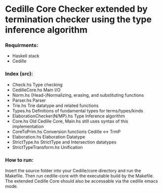 # Cedille Core Checker extended by termination checker using the type inference algorithm

### Requirments:
*  Haskell stack
*  Cedille

### Index (src):
*  Check.hs                     Type checking
*  CedilleCore.hs               Main I/O
*  Norm.hs                      (Head-)Normalizing, erasing, and substituting functions
*  Parser.hs                    Parser
*  Trie.hs                      Trie datatype and related functions
*  Types.hs                     Definitions of fundamental types for terms/types/kinds
*  ElaborationChecker(N/MP).hs  Type Inference algorithm
*  Core.hs                      Old Cedille Core, Main.hs still uses syntax of this implementation
*  CoreToPrim.hs                Conversion functions Cedille <-> TrmP       
*  Elaboration.hs               Elaboration Datatype
*  StrictType.hs                StrictType and Intersection datatypes
*  StrictTypeTransform.hs       Unification

### How to run:

Insert the source folder into your Cedille/core directory and run the Makefile. Then run cedille-core with the executable build by the Makefile.
The extended Cedille Core should also be accessable via the cedille emacs mode.
